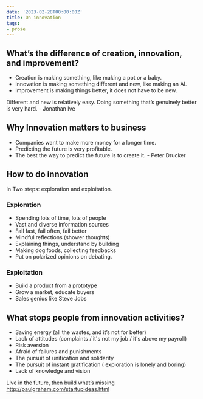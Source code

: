 ```yaml
---
date: '2023-02-28T00:00:00Z'
title: On innovation
tags:
- prose
---
```


## What’s the difference of creation, innovation, and improvement?
- Creation is making something, like making a pot or a baby.
- Innovation is making something different and new, like making an AI.
- Improvement is making things better, it does not have to be new.

Different and new is relatively easy. Doing something that’s genuinely better is very hard. - Jonathan Ive

## Why Innovation matters to business

- Companies want to make more money for a longer time.
- Predicting the future is very profitable.
- The best the way to predict the future is to create it. - Peter Drucker

## How to do innovation

In Two steps: exploration and exploitation.

### Exploration

- Spending lots of time, lots of people
- Vast and diverse information sources
- Fail fast, fail often, fail better
- Mindful reflections (shower thoughts)
- Explaining things, understand by building
- Making dog foods, collecting feedbacks
- Put on polarized opinions on debating.

### Exploitation

- Build a product from a prototype
- Grow a market, educate buyers
- Sales genius like Steve Jobs

## What stops people from innovation activities?
- Saving energy (all the wastes, and it’s not for better)
- Lack of attitudes (complaints / it's not my job / it's above my payroll)
- Risk aversion
- Afraid of failures and punishments
- The pursuit of unification and solidarity
- The pursuit of instant gratification ( exploration is lonely and boring)
- Lack of knowledge and vision

Live in the future, then build what’s missing http://paulgraham.com/startupideas.html
